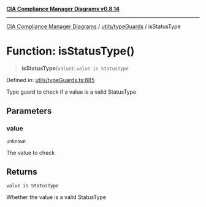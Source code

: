 [**CIA Compliance Manager Diagrams v0.8.14**](../../../README.md)

***

[CIA Compliance Manager Diagrams](../../../modules.md) / [utils/typeGuards](../README.md) / isStatusType

# Function: isStatusType()

> **isStatusType**(`value`): `value is StatusType`

Defined in: [utils/typeGuards.ts:885](https://github.com/Hack23/cia-compliance-manager/blob/257dd569f432a46611a1746c832a7e3d29232229/src/utils/typeGuards.ts#L885)

Type guard to check if a value is a valid StatusType

## Parameters

### value

`unknown`

The value to check

## Returns

`value is StatusType`

Whether the value is a valid StatusType

